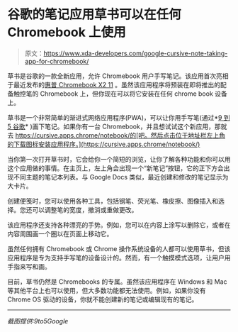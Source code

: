 # 谷歌的笔记应用草书可以在任何 Chromebook 上使用

> 原文：<https://www.xda-developers.com/google-cursive-note-taking-app-for-chromebook/>

草书是谷歌的一款全新应用，允许 Chromebook 用户手写笔记。该应用首次亮相于最近发布的[惠普 Chromebook X2 11](https://www.xda-developers.com/hp-chrome-os-tablet-with-4g-lte-rotating-all-in-one/) 。虽然该应用程序将预装在即将推出的配备触控笔的 Chromebook 上，但你现在可以将它安装在任何 chrome book 设备上。

草书是一个非常简单的渐进式网络应用程序(PWA)，可以让你用手写笔(通过*[9 到 5 谷歌](https://9to5google.com/2021/08/10/google-cursive-chromebook/)* )画下笔记。如果你有一台 Chromebook，并且想试试这个新应用，那就去 https://cursive.apps.chrome/notebook/的[吧。然后点击位于地址栏左上角的下载图标安装应用程序。](https://cursive.apps.chrome/notebook/)

当你第一次打开草书时，它会给你一个简短的浏览，让你了解各种功能和你可以用这个应用做的事情。在主页上，左上角会出现一个“新笔记”按钮，它的正下方会出现不同主题的笔记本列表。与 Google Docs 类似，最近创建和修改的笔记显示为大卡片。

创建便笺时，您可以使用各种工具，包括钢笔、荧光笔、橡皮擦、图像插入和选择。您还可以调整笔的宽度，撤消或重做更改。

该应用程序还支持各种漂亮的手势。例如，您可以在内容上涂写以删除它，或者在内容周围画一个圈以在页面上移动它。

虽然任何拥有 Chromebook 或 Chrome 操作系统设备的人都可以使用草书，但该应用程序是专为支持手写笔的设备设计的。然而，有一个触摸模式选项，让用户用手指来写和画。

目前，草书仍然是 Chromebooks 的专属。虽然该应用程序在 Windows 和 Mac 等其他平台上也可以使用，但大多数功能都无法使用。例如，如果你没有 Chrome OS 驱动的设备，你就不能创建新的笔记或编辑现有的笔记。

* * *

*截图提供:9to5Google*